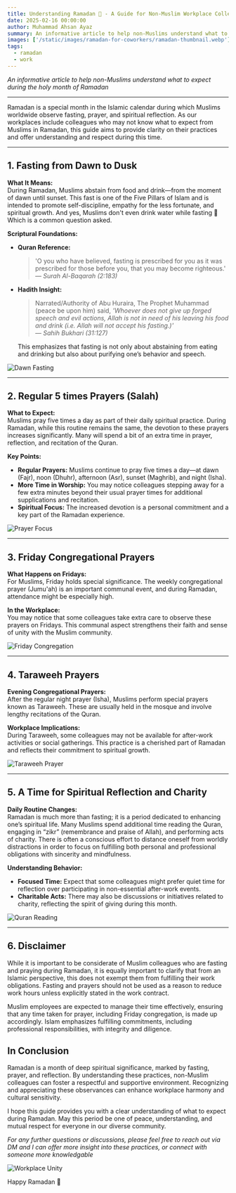 ```yaml
---
title: Understanding Ramadan 🌙 - A Guide for Non-Muslim Workplace Colleagues
date: 2025-02-16 00:00:00
author: Muhammad Ahsan Ayaz
summary: An informative article to help non-Muslims understand what to expect during the holy month of Ramadan
images: ['/static/images/ramadan-for-coworkers/ramadan-thumbnail.webp']
tags:
  - ramadan
  - work
---
```


_An informative article to help non-Muslims understand what to expect during the holy month of Ramadan_

---

Ramadan is a special month in the Islamic calendar during which Muslims worldwide observe fasting, prayer, and spiritual reflection.
As our workplaces include colleagues who may not know what to expect from Muslims in Ramadan, this guide aims to provide clarity on their practices and offer understanding and respect during this time.

---

## 1. Fasting from Dawn to Dusk

**What It Means:**  
During Ramadan, Muslims abstain from food and drink—from the moment of dawn until sunset. This fast is one of the Five Pillars of Islam and is intended to promote self-discipline, empathy for the less fortunate, and spiritual growth. And yes, Muslims don't even drink water while fasting 🙂 Which is a common question asked.

**Scriptural Foundations:**

- **Quran Reference:**
  > 'O you who have believed, fasting is prescribed for you as it was prescribed for those before you, that you may become righteous.'  
  > — _Surah Al-Baqarah (2:183)_
- **Hadith Insight:**

  > Narrated/Authority of Abu Huraira,
  > The Prophet Muhammad (peace be upon him) said, _'Whoever does not give up forged speech and evil actions, Allah is not in need of his leaving his food and drink (i.e. Allah will not accept his fasting.)'_  
  > — _Sahih Bukhari (31:127)_

  This emphasizes that fasting is not only about abstaining from eating and drinking but also about purifying one’s behavior and speech.

![Dawn Fasting](/static/images/ramadan-for-coworkers/fasting.webp)

---

## 2. Regular 5 times Prayers (Salah)

**What to Expect:**  
Muslims pray five times a day as part of their daily spiritual practice. During Ramadan, while this routine remains the same, the devotion to these prayers increases significantly. Many will spend a bit of an extra time in prayer, reflection, and recitation of the Quran.

**Key Points:**

- **Regular Prayers:** Muslims continue to pray five times a day—at dawn (Fajr), noon (Dhuhr), afternoon (Asr), sunset (Maghrib), and night (Isha).
- **More Time in Worship:** You may notice colleagues stepping away for a few extra minutes beyond their usual prayer times for additional supplications and recitation.
- **Spiritual Focus:** The increased devotion is a personal commitment and a key part of the Ramadan experience.

![Prayer Focus](/static/images/ramadan-for-coworkers/prayer-in-office.webp)

---

## 3. Friday Congregational Prayers

**What Happens on Fridays:**  
For Muslims, Friday holds special significance. The weekly congregational prayer (Jumu'ah) is an important communal event, and during Ramadan, attendance might be especially high.

**In the Workplace:**  
You may notice that some colleagues take extra care to observe these prayers on Fridays. This communal aspect strengthens their faith and sense of unity with the Muslim community.

![Friday Congregation](/static/images/ramadan-for-coworkers/prayers.webp)

---

## 4. Taraweeh Prayers

**Evening Congregational Prayers:**  
After the regular night prayer (Isha), Muslims perform special prayers known as Taraweeh. These are usually held in the mosque and involve lengthy recitations of the Quran.

**Workplace Implications:**  
During Taraweeh, some colleagues may not be available for after-work activities or social gatherings. This practice is a cherished part of Ramadan and reflects their commitment to spiritual growth.

![Taraweeh Prayer](/static/images/ramadan-for-coworkers/taraweeh.webp)

---

## 5. A Time for Spiritual Reflection and Charity

**Daily Routine Changes:**  
Ramadan is much more than fasting; it is a period dedicated to enhancing one’s spiritual life. Many Muslims spend additional time reading the Quran, engaging in “zikr” (remembrance and praise of Allah), and performing acts of charity. There is often a conscious effort to distance oneself from worldly distractions in order to focus on fulfilling both personal and professional obligations with sincerity and mindfulness.

**Understanding Behavior:**

- **Focused Time:** Expect that some colleagues might prefer quiet time for reflection over participating in non-essential after-work events.
- **Charitable Acts:** There may also be discussions or initiatives related to charity, reflecting the spirit of giving during this month.

![Quran Reading](/static/images/ramadan-for-coworkers/spiritual-clarity.webp)

---

## 6. Disclaimer

While it is important to be considerate of Muslim colleagues who are fasting and praying during Ramadan, it is equally important to clarify that from an Islamic perspective, this does not exempt them from fulfilling their work obligations. Fasting and prayers should not be used as a reason to reduce work hours unless explicitly stated in the work contract.

Muslim employees are expected to manage their time effectively, ensuring that any time taken for prayer, including Friday congregation, is made up accordingly. Islam emphasizes fulfilling commitments, including professional responsibilities, with integrity and diligence.

## In Conclusion

Ramadan is a month of deep spiritual significance, marked by fasting, prayer, and reflection. By understanding these practices, non-Muslim colleagues can foster a respectful and supportive environment. Recognizing and appreciating these observances can enhance workplace harmony and cultural sensitivity.

I hope this guide provides you with a clear understanding of what to expect during Ramadan. May this period be one of peace, understanding, and mutual respect for everyone in our diverse community.

_For any further questions or discussions, please feel free to reach out via DM and I can offer more insight into these practices, or connect with someone more knowledgable_

![Workplace Unity](/static/images/ramadan-for-coworkers/workplace-unity.webp)

Happy Ramadan 🌙
